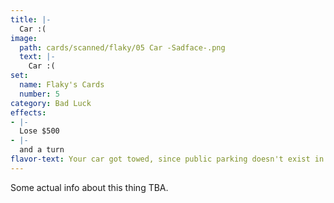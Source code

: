 ```yaml
---
title: |-
  Car :(
image: 
  path: cards/scanned/flaky/05 Car -Sadface-.png
  text: |-
    Car :(
set:
  name: Flaky's Cards
  number: 5
category: Bad Luck
effects: 
- |-
  Lose $500
- |-
  and a turn
flavor-text: Your car got towed, since public parking doesn't exist in York.
---
```

Some actual info about this thing TBA.
